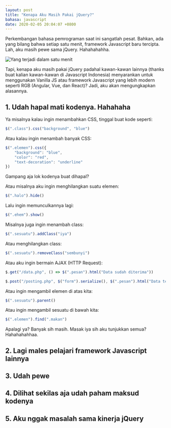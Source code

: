 ```yaml
---
layout: post
title: "Kenapa Aku Masih Pakai jQuery?"
bahasa: javascript
date: 2020-02-05 20:04:07 +0800
---
```


Perkembangan bahasa pemrograman saat ini sangatlah pesat. Bahkan, ada yang bilang bahwa setiap satu menit, framework Javascript baru tercipta. Lah, aku masih pewe sama jQuery. Hahahahahha.

![Yang terjadi dalam satu menit](https://miro.medium.com/max/1104/1*wHL7jB5xRBUdcOebneHHyg.jpeg)

Tapi, kenapa aku masih pakai jQuery padahal kawan-kawan lainnya (thanks buat kalian kawan-kawan di Javascript Indonesia) menyarankan untuk menggunakan Vanilla JS atau framework Javascript yang lebih modern seperti RGB (Angular, Vue, dan React)? Jadi, aku akan mengungkapkan alasannya.

## 1. Udah hapal mati kodenya. Hahahaha

Ya misalnya kalau ingin menambahkan CSS, tinggal buat kode seperti:

```javascript
$(".class").css("background", "blue")
```

Atau kalau ingin menambah banyak CSS:

```javascript
$(".elemen").css({
	"background": "blue",
	"color": "red",
	"text-decoration": "underline"
})
```

Gampang aja lok kodenya buat dihapal?

Atau misalnya aku ingin menghilangkan suatu elemen:

```javascript
$(".halo").hide()
```

Lalu ingin memunculkannya lagi:

```javascript
$(".ehem").show()
```

Misalnya juga ingin menambah class:

```javascript
$(".sesuatu").addClass("iya")
```

Atau menghilangkan class:

```javascript
$(".sesuatu").removeClass("sembunyi")
```

Atau aku ingin bermain AJAX (HTTP Request):

```javascript
$.get("/data.php", () => $(".pesan").html("Data sudah diterima"))

$.post("/posting.php", $("form").serialize(), $(".pesan").html("Data terkirim"))
```

Atau ingin mengambil elemen di atas kita:

```javascript
$(".sesuatu").parent()
```

Atau ingin mengambil sesuatu di bawah kita:

```javascript
$(".elemen").find(".makan")
```

Apalagi ya? Banyak sih masih. Masak iya sih aku tunjukkan semua? Hahahahahhaa.

## 2. Lagi males pelajari framework Javascript lainnya

## 3. Udah pewe

## 4. Dilihat sekilas aja udah paham maksud kodenya

## 5. Aku nggak masalah sama kinerja jQuery